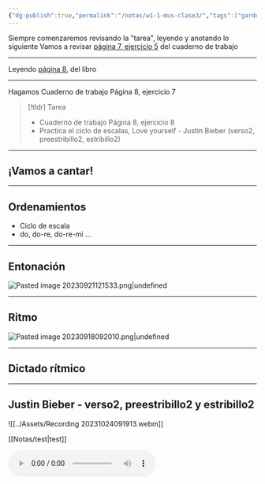 ```yaml
---
{"dg-publish":true,"permalink":"/notas/w1-1-mus-clase3/","tags":["gardenEntry"]}
---
```


Siempre comenzaremos revisando la "tarea", leyendo y anotando lo siguiente
Vamos a revisar [página 7, ejercicio 5](https://www.blinklearning.com/v/1693484008/theme_tmpux/launch.php?theme=tmpux#activity/4239478/65132306/421303486) del cuaderno de trabajo

---

Leyendo [página 8](https://www.blinklearning.com/v/1693484008/theme_tmpux/launch.php?theme=tmpux#activity/4239474/65076206/420820858), del libro

---

Hagamos Cuaderno de trabajo Página 8, ejercicio 7

> [!tldr] Tarea
> - Cuaderno de trabajo Página 8, ejercicio 8
> - Practica el ciclo de escalas, Love yourself - Justin Bieber (verso2, preestribillo2, estribillo2)

---
## ¡Vamos a cantar!

---
## Ordenamientos

- Ciclo de escala
- do, do-re, do-re-mi ...

---

## Entonación

![Pasted image 20230921121533.png|undefined](/img/user/Assets/Pasted%20image%2020230921121533.png)

---
## Ritmo

![Pasted image 20230918092010.png|undefined](/img/user/Assets/Pasted%20image%2020230918092010.png)

---

## Dictado rítmico

---

## Justin Bieber - verso2, preestribillo2 y estribillo2

![[../Assets/Recording 20231024091913.webm]]

[[Notas/test\|test]]

<audio src="../Assets/Recording 20231024091913.webm" controls></audio>
